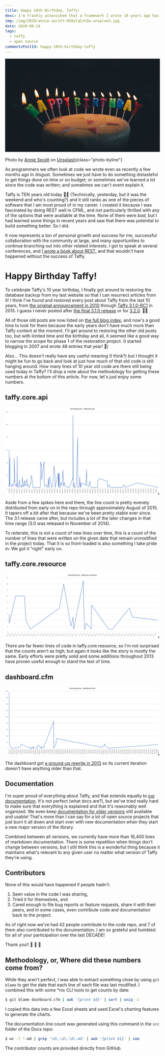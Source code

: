 ```yaml
---
title: Happy 10th Birthday, Taffy!
desc: I'm frankly astonished that a framework I wrote 10 years ago has survived the test of time. My heartfelt thanks go out to everyone who continues to use it!
img: /img/2020/annie-spratt-M20ylqCzSZw-unsplash.jpg
date: 2020-08-24
tags:
  - taffy
  - open source
commentsPostId: happy-10th-birthday-taffy
---
```


!["Happy Birthday" spelled out in lit candles](/img/2020/annie-spratt-M20ylqCzSZw-unsplash.jpg)

Photo by <a href="https://unsplash.com/@anniespratt?utm_source=unsplash&utm_medium=referral&utm_content=creditCopyText">Annie Spratt</a> on <a href="https://unsplash.com/s/photos/birthday?utm_source=unsplash&utm_medium=referral&utm_content=creditCopyText">Unsplash</a>{class="photo-byline"}

As programmers we often look at code we wrote even as recently a few months ago in disgust. Sometimes we just have to do something distasteful to get things done on time or on budget; or sometimes we've learned a lot since the code was written; and sometimes we can't event explain it.

Taffy is TEN years old today 🍰🥳 (Technically, yesterday, but it was the weekend and who's counting?) and it still ranks as one of the pieces of software that I am most proud of in my career. I created it because I was fascinated by doing REST well in CFML, and not particularly thrilled with any of the options that were available at the time. None of them were _bad_, but I had learned some things in recent years and saw that there was potential to build something better. So I did.

It now represents a ton of personal growth and success for me, successful collaboration with the community at large, and many opportunities to continue branching out into other related interests. I got to speak at several conferences, and [I wrote a book about REST](https://restassuredbook.com), and that wouldn't have happened without the success of Taffy.

# Happy Birthday Taffy!

To celebrate Taffy's 10 year birthday, I finally got around to restoring the database backup from my last website so that I can resurrect articles from it! I think I've found and restored every post about Taffy from the last 10 years, from [the original announcement in 2010](/blog/2010/Taffy-A-Restful-Framework-for-ColdFusion/) through [Taffy 3.1.0-RC1](http://iq.localhost.tools:8000/blog/2015/Taffy-3-1-0-RC1/) in 2015. I guess I never posted after [the final 3.1.0 release](https://github.com/atuttle/Taffy/releases/tag/v3.1.0) or for [3.2.0](https://github.com/atuttle/Taffy/releases/tag/v3.2.0). 🤷‍♂️

All of those old posts are now listed on [the full blog index](/blog), and now's a good time to look for them because the early years don't have much more than Taffy content at the moment. I'll get around to restoring the other old posts too, but with limited time and the birthday and all, it seemed like a good way to narrow the scope for phase 1 of the restoration project. (I started blogging in 2007 and wrote 48 entries that year! 😬)

Also... This doesn't really have any useful meaning (I think?) but I thought it might be fun to go back and look at just how much of that old code is still hanging around. How many lines of 10 year old code are there still being used today in Taffy? I'll drop a note about the methodology for getting these numbers at the bottom of this article. For now, let's just enjoy some numbers.

## taffy.core.api

![A chart showing the line counts of taffy.core.api by date they were written.](/img/2020/taffy-10-counts-api.png)

Aside from a few spikes here and there, the line count is pretty evenely distributed from early on in the repo through approximately August of 2015. It tapers off a bit after that because we've been pretty stable ever since. The 3.1 release came after, but includes a lot of the later changes in that time range (3.0 was released in November of 2014).

To reiterate, this is not a count of new lines over time, this is a count of the number of lines that were written on the given date that remain unmodified in the project today. That it is so front-loaded is also something I take pride in: We got it "right" early on.

## taffy.core.resource

![A chart showing the line counts of taffy.core.resource by date they were written.](/img/2020/taffy-10-counts-resource.png)

There are far fewer lines of code in taffy.core.resource, so I'm not surprised that the counts aren't as high; but again it looks like the story is mostly the same. Early efforts were pretty solid and some additions throughout 2013 have proven useful enough to stand the test of time.

## dashboard.cfm

![A chart showing the line counts of taffy/dashboard/dashboard.cfm by date they were written.](/img/2020/taffy-10-counts-dashboard.png)

The dashboard got [a ground-up rewrite in 2013](https://github.com/atuttle/Taffy/commit/4811a932086a03100d045eb111ae7744b25ad220#diff-54694bb9609e53b9bc660d0d7f14b3ae) so its current iteration doesn't have anything older than that.

## Documentation

I'm super proud of everything about Taffy, and that extends equally to [our documentation](http://docs.taffy.io). It's not perfect (what docs are?), but we've tried really hard to make sure that everything is explained and that it's reasonably well organized. We even keep [documentation for older versions](http://docs.taffy.io/2.0.0) still available and usable! That's more than I can say for a lot of open source projects that just burn it all down and start over with new documentation when they start a new major version of the library.

Combined between all versions, we currently have more than 16,400 lines of markdown documentation. There is some repetition when things don't change between versions, but I still think this is a wonderful thing because it maintains what's relevant to any given user no matter what version of Taffy they're using.

## Contributors

None of this would have happened if people hadn't:

1. Seen value in the code I was sharing,
1. Tried it for themselves, and
1. Cared enough to file bug reports or feature requests, share it with their peers, and in some cases, even contribute code and documentation back to the project.

As of right now we've had 42 people contribute to the code repo, and 7 of them also contributed to the documentation. I am so grateful and humbled for all of your participation over the last DECADE!

Thank you!! 🥳 🤗 🍾

## Methodology, or, Where did these numbers come from?

While they aren't perfect, I was able to extract something close by using `git blame` to get the date that each line of each file was last modified. I combined this with some \*nix CLI tools to get counts by date:

```bash
$ git blame dashboard.cfm | awk '{print $4}' | sort | uniq -c
```

I copied this data into a few Excel sheets and used Excel's charting features to generate the charts.

The documentation line count was generated using this command in the `src` folder of the Docs repo:

```bash
$ wc -l *.md | grep '\d\.\d\.\d\.md' | awk '{print $1}' | sum
```

The contributor counts are provided directly from GitHub.
